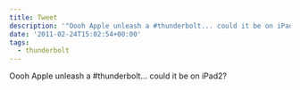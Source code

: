 ```yaml
---
title: Tweet
description: '"Oooh Apple unleash a #thunderbolt... could it be on iPad2? "'
date: '2011-02-24T15:02:54+00:00'
tags:
  - thunderbolt
---
```

Oooh Apple unleash a #thunderbolt... could it be on iPad2? 
